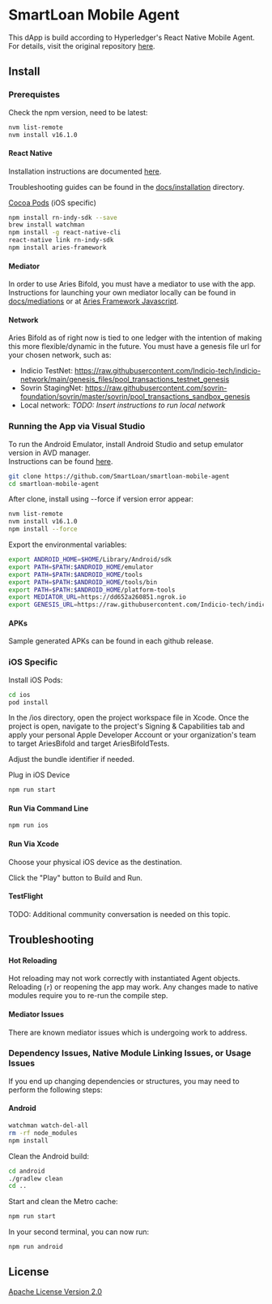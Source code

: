 # SmartLoan Mobile Agent
This dApp is build according to Hyperledger's React Native Mobile Agent.  
For details, visit the original repository [here](https://github.com/hyperledger/aries-mobile-agent-react-native).

## Install

### Prerequistes
Check the npm version, need to be latest:  
```sh
nvm list-remote
nvm install v16.1.0
```

#### React Native

Installation instructions are documented [here](https://reactnative.dev/docs/environment-setup).

Troubleshooting guides can be found in the [docs/installation](./docs/INSTALLATION.md) directory.

[Cocoa Pods](https://cocoapods.org/) (iOS specific)

```sh
npm install rn-indy-sdk --save
brew install watchman
npm install -g react-native-cli
react-native link rn-indy-sdk
npm install aries-framework
```

#### Mediator

In order to use Aries Bifold, you must have a mediator to use with the app. Instructions for launching your own mediator locally can be found in [docs/mediations](./docs/MEDIATION.md) or at [Aries Framework Javascript](https://github.com/hyperledger/aries-framework-javascript#starting-mediator-agents).

#### Network

Aries Bifold as of right now is tied to one ledger with the intention of making this more flexible/dynamic in the future. You must have a genesis file url for your chosen network, such as:

- Indicio TestNet: https://raw.githubusercontent.com/Indicio-tech/indicio-network/main/genesis_files/pool_transactions_testnet_genesis
- Sovrin StagingNet: https://raw.githubusercontent.com/sovrin-foundation/sovrin/master/sovrin/pool_transactions_sandbox_genesis
- Local network: _TODO: Insert instructions to run local network_

### Running the App via Visual Studio

To run the Android Emulator, install Android Studio and setup emulator version in AVD manager.  
Instructions can be found [here](https://developer.android.com/studio/run/managing-avds).

```sh
git clone https://github.com/SmartLoan/smartloan-mobile-agent
cd smartloan-mobile-agent
```

After clone, install using --force if version error appear:

```sh
nvm list-remote
nvm install v16.1.0
npm install --force
```

Export the environmental variables:

```sh
export ANDROID_HOME=$HOME/Library/Android/sdk
export PATH=$PATH:$ANDROID_HOME/emulator
export PATH=$PATH:$ANDROID_HOME/tools
export PATH=$PATH:$ANDROID_HOME/tools/bin
export PATH=$PATH:$ANDROID_HOME/platform-tools
export MEDIATOR_URL=https://dd652a260851.ngrok.io
export GENESIS_URL=https://raw.githubusercontent.com/Indicio-tech/indicio-network/main/genesis_files/pool_transactions_testnet_genesis
```

#### APKs

Sample generated APKs can be found in each github release.

### iOS Specific

Install iOS Pods:

```sh
cd ios
pod install
```

In the /ios directory, open the project workspace file in Xcode.
Once the project is open, navigate to the project's Signing & Capabilities tab and apply your personal Apple Developer Account or your organization's team to target AriesBifold and target AriesBifoldTests.

Adjust the bundle identifier if needed.

Plug in iOS Device

```sh
npm run start
```

#### Run Via Command Line

```sh
npm run ios
```

#### Run Via Xcode

Choose your physical iOS device as the destination.

Click the "Play" button to Build and Run.

#### TestFlight

TODO: Additional community conversation is needed on this topic.

## Troubleshooting

#### Hot Reloading

Hot reloading may not work correctly with instantiated Agent objects. Reloading (`r`) or reopening the app may work. Any changes made to native modules require you to re-run the compile step.

#### Mediator Issues

There are known mediator issues which is undergoing work to address.

### Dependency Issues, Native Module Linking Issues, or Usage Issues

If you end up changing dependencies or structures, you may need to perform the following steps:

#### Android

```sh
watchman watch-del-all 
rm -rf node_modules
npm install
```

Clean the Android build:

```sh
cd android
./gradlew clean
cd ..
```

Start and clean the Metro cache:

```sh
npm run start
```

In your second terminal, you can now run:

```sh
npm run android
```

## License

[Apache License Version 2.0](./LICENSE)
